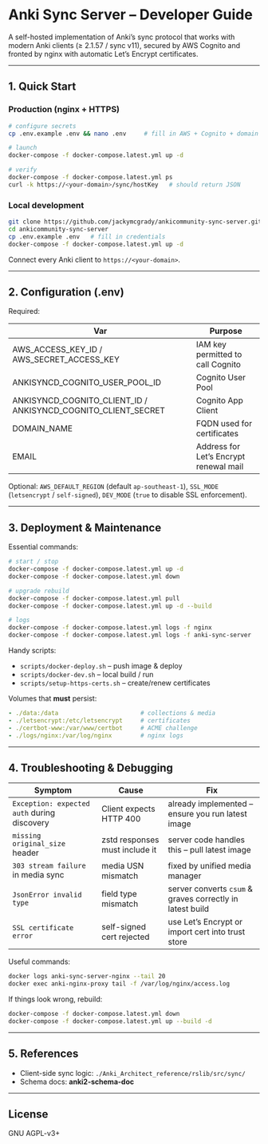 # Anki Sync Server – Developer Guide

A self-hosted implementation of Anki’s sync protocol that works with modern Anki clients (≥ 2.1.57 / sync v11), secured by AWS Cognito and fronted by nginx with automatic Let’s Encrypt certificates.

---

## 1. Quick Start

### Production (nginx + HTTPS)
```bash
# configure secrets
cp .env.example .env && nano .env     # fill in AWS + Cognito + domain

# launch
docker-compose -f docker-compose.latest.yml up -d

# verify
docker-compose -f docker-compose.latest.yml ps
curl -k https://<your-domain>/sync/hostKey   # should return JSON
```

### Local development
```bash
git clone https://github.com/jackymcgrady/ankicommunity-sync-server.git
cd ankicommunity-sync-server
cp .env.example .env   # fill in credentials
docker-compose -f docker-compose.latest.yml up -d
```

Connect every Anki client to `https://<your-domain>`.

---

## 2. Configuration (.env)

Required:

| Var | Purpose |
|-----|---------|
| AWS_ACCESS_KEY_ID / AWS_SECRET_ACCESS_KEY | IAM key permitted to call Cognito |
| ANKISYNCD_COGNITO_USER_POOL_ID | Cognito User Pool |
| ANKISYNCD_COGNITO_CLIENT_ID / ANKISYNCD_COGNITO_CLIENT_SECRET | Cognito App Client |
| DOMAIN_NAME | FQDN used for certificates |
| EMAIL | Address for Let’s Encrypt renewal mail |

Optional: `AWS_DEFAULT_REGION` (default `ap-southeast-1`), `SSL_MODE` (`letsencrypt` / `self-signed`), `DEV_MODE` (`true` to disable SSL enforcement).

---

## 3. Deployment & Maintenance

Essential commands:

```bash
# start / stop
docker-compose -f docker-compose.latest.yml up -d
docker-compose -f docker-compose.latest.yml down

# upgrade rebuild
docker-compose -f docker-compose.latest.yml pull
docker-compose -f docker-compose.latest.yml up -d --build

# logs
docker-compose -f docker-compose.latest.yml logs -f nginx
docker-compose -f docker-compose.latest.yml logs -f anki-sync-server
```

Handy scripts:

* `scripts/docker-deploy.sh` – push image & deploy
* `scripts/docker-dev.sh` – local build / run
* `scripts/setup-https-certs.sh` – create/renew certificates

Volumes that **must** persist:

```yaml
- ./data:/data                       # collections & media
- ./letsencrypt:/etc/letsencrypt     # certificates
- ./certbot-www:/var/www/certbot     # ACME challenge
- ./logs/nginx:/var/log/nginx        # nginx logs
```

---

## 4. Troubleshooting & Debugging

| Symptom | Cause | Fix |
|---------|-------|-----|
| `Exception: expected auth` during discovery | Client expects HTTP 400 | already implemented – ensure you run latest image |
| `missing original_size` header | zstd responses must include it | server code handles this – pull latest image |
| `303 stream failure` in media sync | media USN mismatch | fixed by unified media manager |
| `JsonError invalid type` | field type mismatch | server converts `csum` & graves correctly in latest build |
| `SSL certificate error` | self-signed cert rejected | use Let’s Encrypt or import cert into trust store |

Useful commands:

```bash
docker logs anki-sync-server-nginx --tail 20
docker exec anki-nginx-proxy tail -f /var/log/nginx/access.log
```

If things look wrong, rebuild:

```bash
docker-compose -f docker-compose.latest.yml down
docker-compose -f docker-compose.latest.yml up --build -d
```

---

## 5. References

* Client-side sync logic: `./Anki_Architect_reference/rslib/src/sync/`
* Schema docs: **anki2-schema-doc**

---

## License

GNU AGPL-v3+
